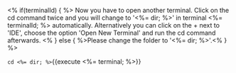 <% if(terminalId) { %>
Now you have to open another terminal. Click on the cd command twice and you will change to '<%= dir; %>' in terminal <%= terminalId; %> automatically. Alternatively you can click on the + next to 'IDE', choose the option 'Open New Terminal' and run the cd command afterwards. 
<% } else { %>Please change the folder to '<%= dir; %>'.<% } %>

`cd <%= dir; %>`{{execute <%= terminal; %>}}